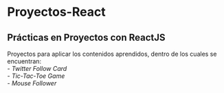 # Proyectos-React
## Prácticas en Proyectos con ReactJS
Proyectos para aplicar los contenidos aprendidos, dentro de los cuales se encuentran: <br>
*- Twitter Follow Card* <br>
*- Tic-Tac-Toe Game* <br>
*- Mouse Follower*